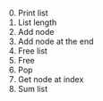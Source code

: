 0. Print list
1. List length
2. Add node
3. Add node at the end
4. Free list
5. Free
6. Pop
7. Get node at index
8. Sum list
